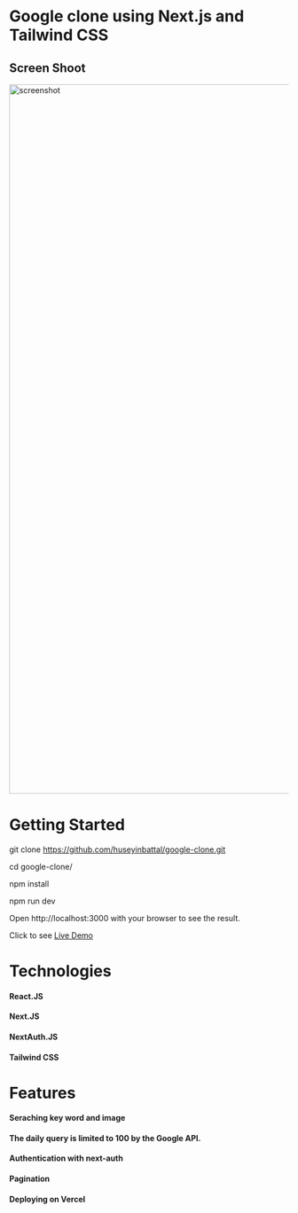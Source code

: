 # Google clone using Next.js and Tailwind CSS

## Screen Shoot

<img width="1280" alt="screenshot" src="https://user-images.githubusercontent.com/95706081/211297175-bd7326e0-11e4-45e9-a61d-f63c3c67efd1.png">

# Getting Started

git clone https://github.com/huseyinbattal/google-clone.git

cd google-clone/

npm install

npm run dev

Open http://localhost:3000 with your browser to see the result.

Click to see [Live Demo](https://google-clone-v4.vercel.app/)



# Technologies
#### React.JS
#### Next.JS
#### NextAuth.JS
#### Tailwind CSS

# Features
#### Seraching key word and image
#### The daily query is limited to 100 by the Google API.
#### Authentication with next-auth
#### Pagination
#### Deploying on Vercel
